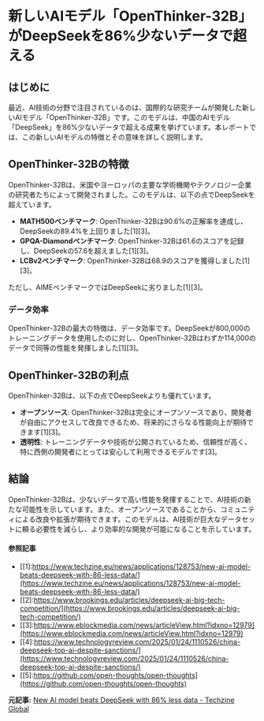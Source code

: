 # 新しいAIモデル「OpenThinker-32B」がDeepSeekを86%少ないデータで超える

## はじめに

最近、AI技術の分野で注目されているのは、国際的な研究チームが開発した新しいAIモデル「OpenThinker-32B」です。このモデルは、中国のAIモデル「DeepSeek」を86%少ないデータで超える成果を挙げています。本レポートでは、この新しいAIモデルの特徴とその意味を詳しく説明します。

## OpenThinker-32Bの特徴

OpenThinker-32Bは、米国やヨーロッパの主要な学術機関やテクノロジー企業の研究者たちによって開発されました。このモデルは、以下の点でDeepSeekを超えています。

- **MATH500ベンチマーク**: OpenThinker-32Bは90.6%の正解率を達成し、DeepSeekの89.4%を上回りました[1][3]。
- **GPQA-Diamondベンチマーク**: OpenThinker-32Bは61.6のスコアを記録し、DeepSeekの57.6を超えました[1][3]。
- **LCBv2ベンチマーク**: OpenThinker-32Bは68.9のスコアを獲得しました[1][3]。

ただし、AIMEベンチマークではDeepSeekに劣りました[1][3]。

### データ効率

OpenThinker-32Bの最大の特徴は、データ効率です。DeepSeekが800,000のトレーニングデータを使用したのに対し、OpenThinker-32Bはわずか114,000のデータで同等の性能を発揮しました[1][3]。

## OpenThinker-32Bの利点

OpenThinker-32Bは、以下の点でDeepSeekよりも優れています。

- **オープンソース**: OpenThinker-32Bは完全にオープンソースであり、開発者が自由にアクセスして改良できるため、将来的にさらなる性能向上が期待できます[1][3]。
- **透明性**: トレーニングデータや技術が公開されているため、信頼性が高く、特に西側の開発者にとっては安心して利用できるモデルです[3]。

## 結論

OpenThinker-32Bは、少ないデータで高い性能を発揮することで、AI技術の新たな可能性を示しています。また、オープンソースであることから、コミュニティによる改良や拡張が期待できます。このモデルは、AI技術が巨大なデータセットに頼る必要性を減らし、より効率的な開発が可能になることを示しています。

#### 参照記事
- [[1]:https://www.techzine.eu/news/applications/128753/new-ai-model-beats-deepseek-with-86-less-data/](https://www.techzine.eu/news/applications/128753/new-ai-model-beats-deepseek-with-86-less-data/)
- [[2]:https://www.brookings.edu/articles/deepseek-ai-big-tech-competition/](https://www.brookings.edu/articles/deepseek-ai-big-tech-competition/)
- [[3]:https://www.eblockmedia.com/news/articleView.html?idxno=12979](https://www.eblockmedia.com/news/articleView.html?idxno=12979)
- [[4]:https://www.technologyreview.com/2025/01/24/1110526/china-deepseek-top-ai-despite-sanctions/](https://www.technologyreview.com/2025/01/24/1110526/china-deepseek-top-ai-despite-sanctions/)
- [[5]:https://github.com/open-thoughts/open-thoughts](https://github.com/open-thoughts/open-thoughts)


**元記事:** [New AI model beats DeepSeek with 86% less data - Techzine Global](https://www.techzine.eu/news/applications/128753/new-ai-model-beats-deepseek-with-86-less-data/)